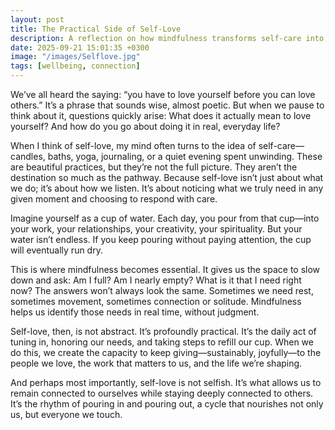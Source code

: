 ```yaml
---
layout: post
title: The Practical Side of Self-Love
description: A reflection on how mindfulness transforms self-care into a pathway for self-connection.
date: 2025-09-21 15:01:35 +0300
image: "/images/Selflove.jpg"
tags: [wellbeing, connection]
---
```


We’ve all heard the saying: “you have to love yourself before you can love others.” It’s a phrase that sounds wise, almost poetic. But when we pause to think about it, questions quickly arise: What does it actually mean to love yourself? And how do you go about doing it in real, everyday life?

When I think of self-love, my mind often turns to the idea of self-care—candles, baths, yoga, journaling, or a quiet evening spent unwinding. These are beautiful practices, but they’re not the full picture. They aren’t the destination so much as the pathway. Because self-love isn’t just about what we do; it’s about how we listen. It’s about noticing what we truly need in any given moment and choosing to respond with care.

Imagine yourself as a cup of water. Each day, you pour from that cup—into your work, your relationships, your creativity, your spirituality. But your water isn’t endless. If you keep pouring without paying attention, the cup will eventually run dry.

This is where mindfulness becomes essential. It gives us the space to slow down and ask: Am I full? Am I nearly empty? What is it that I need right now? The answers won’t always look the same. Sometimes we need rest, sometimes movement, sometimes connection or solitude. Mindfulness helps us identify those needs in real time, without judgment.

Self-love, then, is not abstract. It’s profoundly practical. It’s the daily act of tuning in, honoring our needs, and taking steps to refill our cup. When we do this, we create the capacity to keep giving—sustainably, joyfully—to the people we love, the work that matters to us, and the life we’re shaping.

And perhaps most importantly, self-love is not selfish. It’s what allows us to remain connected to ourselves while staying deeply connected to others. It’s the rhythm of pouring in and pouring out, a cycle that nourishes not only us, but everyone we touch.
